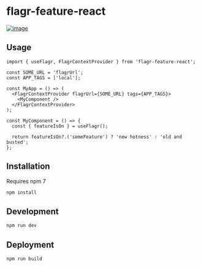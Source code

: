 # flagr-feature-react

[![image](https://img.shields.io/npm/v/flagr-feature-react?color=CC3534&logo=npm)](https://www.npmjs.com/package/flagr-feature-react)

## Usage

```tsx
import { useFlagr, FlagrContextProvider } from 'flagr-feature-react';

const SOME_URL = 'flagrUrl';
const APP_TAGS = ['local'];

const MyApp = () => (
  <FlagrContextProvider flagrUrl={SOME_URL} tags={APP_TAGS}>
    <MyComponent />
  </FlagrContextProvider>
);

const MyComponent = () => {
  const { featureIsOn } = useFlagr();

  return featureIsOn?.('someFeature') ? 'new hotness' : 'old and busted';
};
```

## Installation

Requires npm 7

```bash
npm install
```

## Development

```bash
npm run dev
```

## Deployment

```bash
npm run build
```
